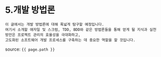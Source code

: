 # 5.개발 방법론

```
이 글에서는 개발 방법론에 대해 폭넓게 탐구할 예정입니다. 
여기서 소개할 애자일 및 스크럼, TDD, BDD와 같은 방법론들을 통해 얻게 될 지식과 실천 방안은 프로젝트 관리의 효율성을 극대화하고, 
고도화된 소프트웨어 개발 프로세스를 구축하는 데 중요한 역할을 할 것입니다.
```

source: `{{ page.path }}`
